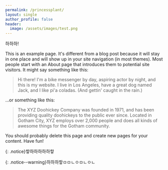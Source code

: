 ```yaml
---
permalink: /princessplant/
layout: single
author_profile: false
header:
  image: /assets/images/test.png
---
```



하하하!

This is an example page. It's different from a blog post because it will stay in one place and will show up in your site navigation (in most themes). Most people start with an About page that introduces them to potential site visitors. It might say something like this:

> Hi there! I'm a bike messenger by day, aspiring actor by night, and this is my website. I live in Los Angeles, have a great dog named Jack, and I like pi'a coladas. (And gettin' caught in the rain.)

...or something like this:

> The XYZ Doohickey Company was founded in 1971, and has been providing quality doohickeys to the public ever since. Located in Gotham City, XYZ employs over 2,000 people and does all kinds of awesome things for the Gotham community.

You should probably delete this page and create new pages for your content. Have fun!


{: .notice}핳하하하하하핳

{: .notice--warning}하하하핳ㅁㅁㄴㅇㅁㄴㅇㄴ